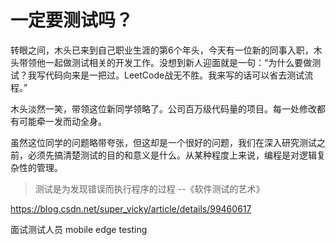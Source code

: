 # 一定要测试吗？

转眼之间，木头已来到自己职业生涯的第6个年头，今天有一位新的同事入职，木头带领他一起做测试相关的开发工作。没想到新人迎面就是一句：“为什么要做测试？我写代码向来是一把过。LeetCode战无不胜。我来写的话可以省去测试流程。”

木头淡然一笑，带领这位新同学领略了。公司百万级代码量的项目。每一处修改都有可能牵一发而动全身。

虽然这位同学的问题略带夸张，但这却是一个很好的问题，我们在深入研究测试之前，必须先搞清楚测试的目的和意义是什么。从某种程度上来说，编程是对逻辑复杂性的管理。

> 测试是为发现错误而执行程序的过程 --《软件测试的艺术》


https://blog.csdn.net/super_vicky/article/details/99460617

面试测试人员
mobile edge testing